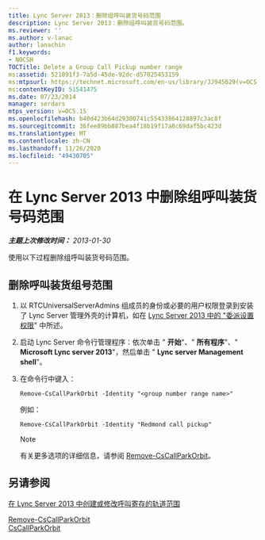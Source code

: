 ```yaml
---
title: Lync Server 2013：删除组呼叫装货号码范围
description: Lync Server 2013：删除组呼叫装货号码范围。
ms.reviewer: ''
ms.author: v-lanac
author: lanachin
f1.keywords:
- NOCSH
TOCTitle: Delete a Group Call Pickup number range
ms:assetid: 521891f3-7a5d-45de-92dc-d57025453159
ms:mtpsurl: https://technet.microsoft.com/en-us/library/JJ945629(v=OCS.15)
ms:contentKeyID: 51541475
ms.date: 07/23/2014
manager: serdars
mtps_version: v=OCS.15
ms.openlocfilehash: b40d423b64d29300741c55433864128897c3ac8f
ms.sourcegitcommit: 36fee89bb887bea4f18b19f17a8c69daf5bc423d
ms.translationtype: MT
ms.contentlocale: zh-CN
ms.lasthandoff: 11/26/2020
ms.locfileid: "49430705"
---
```

# <a name="delete-a-group-call-pickup-number-range-in-lync-server-2013"></a>在 Lync Server 2013 中删除组呼叫装货号码范围

<div data-xmlns="http://www.w3.org/1999/xhtml">

<div class="topic" data-xmlns="http://www.w3.org/1999/xhtml" data-msxsl="urn:schemas-microsoft-com:xslt" data-cs="https://msdn.microsoft.com/">

<div data-asp="https://msdn2.microsoft.com/asp">



</div>

<div id="mainSection">

<div id="mainBody">

<span> </span>

_**主题上次修改时间：** 2013-01-30_

使用以下过程删除组呼叫装货号码范围。

<div>

## <a name="to-delete-a-call-pickup-group-number-range"></a>删除呼叫装货组号范围

1.  以 RTCUniversalServerAdmins 组成员的身份或必要的用户权限登录到安装了 Lync Server 管理外壳的计算机，如在 [Lync Server 2013 中的 "委派设置权限](lync-server-2013-delegate-setup-permissions.md)" 中所述。

2.  启动 Lync Server 命令行管理程序：依次单击 " **开始**"、" **所有程序**"、" **Microsoft Lync server 2013**"，然后单击 " **Lync server Management shell**"。

3.  在命令行中键入：
    
        Remove-CsCallParkOrbit -Identity "<group number range name>" 
    
    例如：
    
        Remove-CsCallParkOrbit -Identity "Redmond call pickup"
    
    <div>
    

    > [!NOTE]  
    > 有关更多选项的详细信息，请参阅 <A href="https://docs.microsoft.com/powershell/module/skype/Remove-CsCallParkOrbit">Remove-CsCallParkOrbit</A>。

    
    </div>

</div>

<div>

## <a name="see-also"></a>另请参阅


[在 Lync Server 2013 中创建或修改呼叫寄存的轨道范围](lync-server-2013-create-or-modify-a-call-park-orbit-range.md)  


[Remove-CsCallParkOrbit](https://docs.microsoft.com/powershell/module/skype/Remove-CsCallParkOrbit)  
[CsCallParkOrbit](https://docs.microsoft.com/powershell/module/skype/Get-CsCallParkOrbit)  
  

</div>

</div>

<span> </span>

</div>

</div>

</div>

